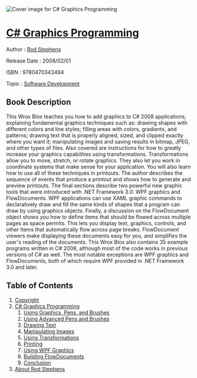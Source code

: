 ![Cover image for C# Graphics Programming](https://imgdetail.ebookreading.net/cover/cover/software_development/EB9780470343494.jpg)

[C# Graphics Programming](https://ebookreading.net/view/book/C%23+Graphics+Programming-EB9780470343494_1.html "C# Graphics Programming")
====================================================================================================================

Author : [Rod Stephens](https://ebookreading.net/search/author/Rod+Stephens)

Release Date : 2008/02/01

ISBN : 9780470343494

Topic : [Software Development](https://ebookreading.net/search/category/software-development)

Book Description
-----------------

This Wrox Blox teaches you how to add graphics to C# 2008 applications, explaining fundamental graphics techniques such as: drawing shapes with different colors and line styles; filling areas with colors, gradients, and patterns; drawing text that is properly aligned, sized, and clipped exactly where you want it; manipulating images and saving results in bitmap, JPEG, and other types of files. Also covered are instructions for how to greatly increase your graphics capabilities using transformations. Transformations allow you to move, stretch, or rotate graphics. They also let you work in coordinate systems that make sense for your application. You will also learn how to use all of these techniques in printouts. The author describes the sequence of events that produce a printout and shows how to generate and preview printouts.
The final sections describe two powerful new graphic tools that were introduced with .NET Framework 3.0: WPF graphics and FlowDocuments. WPF applications can use XAML graphic commands to declaratively draw and fill the same kinds of shapes that a program can draw by using graphics objects.
Finally, a discussion on the FlowDocument object shows you how to define items that should be flowed across multiple pages as space permits. This lets you display text, graphics, controls, and other items that automatically flow across page breaks. FlowDocument viewers make displaying these documents easy for you, and simplifies the user's reading of the documents.
This Wrox Blox also contains 35 example programs written in C# 2008, although most of the code works in previous versions of C# as well. The most notable exceptions are WPF graphics and FlowDocuments, both of which require WPF provided in .NET Framework 3.0 and later.
              
Table of Contents
-----------------

1. [Copyright](https://ebookreading.net/view/book/C%23+Graphics+Programming-EB9780470343494_1.html)
1. [C# Graphics Programming](https://ebookreading.net/view/book/C%23+Graphics+Programming-EB9780470343494_2.html)
    1. [Using Graphics, Pens, and Brushes](https://ebookreading.net/view/book/C%23+Graphics+Programming-EB9780470343494_3.html)
    1. [Using Advanced Pens and Brushes](https://ebookreading.net/view/book/C%23+Graphics+Programming-EB9780470343494_4.html)
    1. [Drawing Text](https://ebookreading.net/view/book/C%23+Graphics+Programming-EB9780470343494_5.html)
    1. [Manipulating Images](https://ebookreading.net/view/book/C%23+Graphics+Programming-EB9780470343494_6.html)
    1. [Using Transformations](https://ebookreading.net/view/book/C%23+Graphics+Programming-EB9780470343494_7.html)
    1. [Printing](https://ebookreading.net/view/book/C%23+Graphics+Programming-EB9780470343494_8.html)
    1. [Using WPF Graphics](https://ebookreading.net/view/book/C%23+Graphics+Programming-EB9780470343494_9.html)
    1. [Building FlowDocuments](https://ebookreading.net/view/book/C%23+Graphics+Programming-EB9780470343494_10.html)
    1. [Conclusion](https://ebookreading.net/view/book/C%23+Graphics+Programming-EB9780470343494_11.html)
1. [About Rod Stephens](https://ebookreading.net/view/book/C%23+Graphics+Programming-EB9780470343494_12.html)
